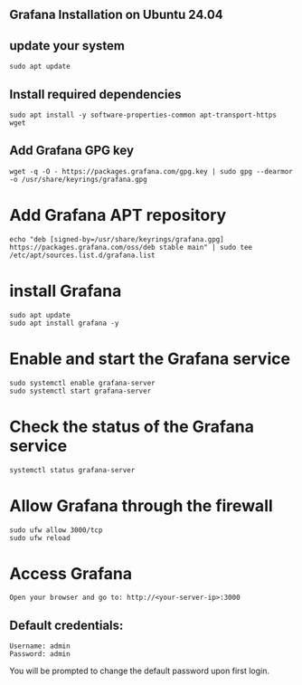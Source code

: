 ## Grafana Installation on Ubuntu 24.04
## update your system
```
sudo apt update
```
## Install required dependencies
```
sudo apt install -y software-properties-common apt-transport-https wget
```
## Add Grafana GPG key 
```
wget -q -O - https://packages.grafana.com/gpg.key | sudo gpg --dearmor -o /usr/share/keyrings/grafana.gpg
```
# Add Grafana APT repository
```
echo "deb [signed-by=/usr/share/keyrings/grafana.gpg] https://packages.grafana.com/oss/deb stable main" | sudo tee /etc/apt/sources.list.d/grafana.list
```
# install Grafana
```
sudo apt update
sudo apt install grafana -y
```

# Enable and start the Grafana service
```
sudo systemctl enable grafana-server
sudo systemctl start grafana-server
```
# Check the status of the Grafana service
```
systemctl status grafana-server
```
# Allow Grafana through the firewall
```
sudo ufw allow 3000/tcp
sudo ufw reload
```
# Access Grafana
```
Open your browser and go to: http://<your-server-ip>:3000
```
## Default credentials:
```
Username: admin
Password: admin
```
You will be prompted to change the default password upon first login.

